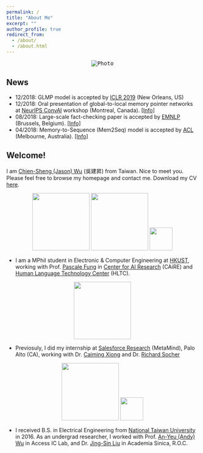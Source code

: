 ```yaml
---
permalink: /
title: "About Me"
excerpt: ""
author_profile: true
redirect_from: 
  - /about/
  - /about.html
---
```


<p align="center">
  <kbd><img src="https://jasonwu0731.github.io/images/HKUST.JPEG" alt="Photo"/></kbd>
</p>

## News
- 12/2018: GLMP model is accepted by [ICLR 2019](https://iclr.cc/Conferences/2019) (New Orleans, US)
- 12/2018: Oral presentation of global-to-local memory pointer networks at [NeurIPS ConvAI](http://alborz-geramifard.com/workshops/nips18-Conversational-AI/Main.html) workshop (Montreal, Canada). [[Info]](/publications/nips18)
- 08/2018: Large-scale fact-checking paper is accepted by [EMNLP](http://emnlp2018.org/) (Brussels, Belgium). [[Info]](/publications/emnlp18)
- 04/2018: Memory-to-Sequence (Mem2Seq) model is accepted by [ACL](https://acl2018.org/) (Melbourne, Australia). [[Info]](/publications/Mem2Seq)

## Welcome!
I am [Chien-Sheng (Jason) Wu](https://jasonwu0731.github.io) (吳建昇) from Taiwan. Nice to meet you. Please feel free to browse my homepage and contact me. Download my CV <a href="files/AcademicCV_JasonWu.pdf" target="_blank">here</a>.

<p align="center"><img src="https://jasonwu0731.github.io/images/logo_ust.png" width="150">   <img src="https://jasonwu0731.github.io/images/logo_caire.jpg" width="150">   <img src="https://jasonwu0731.github.io/images/logo_hltc.jpg" width="60"></p>
  
* I am a MPhil student in Electronic & Computer Engineering at [HKUST](http://www.ust.hk/zh-hant/), working with Prof. [Pascale Fung](http://www.ece.ust.hk/~pascale/) in [Center for AI Research](https://caire.ust.hk/) (CAiRE) and [Human Language Technology Center](https://www.cse.ust.hk/~hltc/) (HLTC).

<p align="center">
<img src="https://jasonwu0731.github.io/images/salesforce-research.png" width="150">
</p>

* Previosuly, I did my internship at [Salesforce Research](https://einstein.ai/) (MetaMind), Palo Alto (CA), working with Dr. [Caiming Xiong](http://www.stat.ucla.edu/~caiming/) and Dr. [Richard Socher](https://www.socher.org/) 

<p align="center"><img src="https://jasonwu0731.github.io/images/logo_ntu.png" width="150">   <img src="https://jasonwu0731.github.io/images/logo_as.svg" width="60"></p>

* I received B.S. in Electrical Engineering from [National Taiwan University](http://www.ntu.edu.tw/english/) in 2016. As an undergrad researcher, I worked with Prof. [An-Yeu (Andy) Wu](http://access.ee.ntu.edu.tw/) in Access IC Lab, and Dr. [Jing-Sin Liu](http://www.iis.sinica.edu.tw/pages/liu/) in Academia Sinica, R.O.C.

<!-- Dream Big, then try my best to Do Bigger. Please feel free to browse through my profile and contact me.  style="color: #ff0000;" -->



<!-- For more info
------
More info about configuring academicpages can be found in [the guide](https://academicpages.github.io/markdown/). The [guides for the Minimal Mistakes theme](https://mmistakes.github.io/minimal-mistakes/docs/configuration/) (which this theme was forked from) might also be helpful. -->

